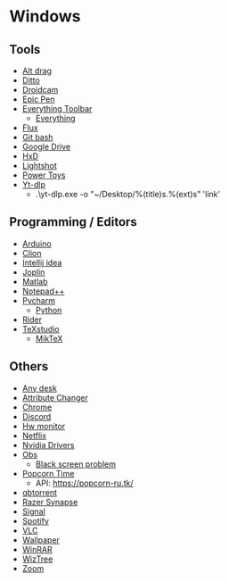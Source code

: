 # Windows

## Tools
- <a href="https://stefansundin.github.io/altdrag/">Alt drag</a> 
- <a href="https://ditto-cp.sourceforge.io/">Ditto</a>
- <a href="https://www.dev47apps.com/droidcam/windows/">Droidcam</a>
- <a href="https://epicpen.com/">Epic Pen</a>
- <a href="https://github.com/stnkl/EverythingToolbar/releases/">Everything Toolbar</a>
  - <a href="https://www.voidtools.com/downloads/">Everything</a>
- <a href="https://justgetflux.com/">Flux</a>
- <a href="https://git-scm.com/downloads">Git bash</a>
- <a href="https://dl.google.com/drive-file-stream/GoogleDriveSetup.exe">Google Drive</a>
- <a href="https://mh-nexus.de/en/hxd/">HxD</a>
- <a href="https://app.prntscr.com/build/setup-lightshot.exe">Lightshot</a>
- <a href="https://github.com/microsoft/PowerToys/releases">Power Toys</a>
- <a href="https://github.com/yt-dlp/yt-dlp#release-files">Yt-dlp</a>
  - .\yt-dlp.exe -o "~/Desktop/%(title)s.%(ext)s" 'link' 

## Programming / Editors 
- <a href="https://www.arduino.cc/en/software">Arduino</a> 
- <a href="https://www.jetbrains.com/clion/download/download-thanks.html?platform=windows">Clion</a>
- <a href="https://www.jetbrains.com/idea/download/download-thanks.html?platform=windows">Intellij idea</a>
- <a href="https://joplinapp.org/download//">Joplin</a>
- <a href="https://matlab.mathworks.com/">Matlab</a>
- <a href="https://notepad-plus-plus.org/downloads/">Notepad++</a>
- <a href="https://www.jetbrains.com/pycharm/download/download-thanks.html?platform=windows">Pycharm</a>
  - <a href="https://www.python.org/downloads/">Python</a>
- <a href="https://www.jetbrains.com/rider/download/download-thanks.html?platform=windows">Rider</a>
- <a href="https://www.texstudio.org/">TeXstudio</a>
  - <a href="https://miktex.org/download">MikTeX</a>

## Others
- <a href="https://anydesk.com/en/downloads/windows">Any desk</a>
- <a href="https://www.petges.lu/download/">Attribute Changer</a>
- <a href="https://www.google.com/chrome/">Chrome</a>
- <a href="https://discord.com/api/downloads/distributions/app/installers/latest?channel=stable&platform=win&arch=x86">Discord</a>
- <a href="https://www.cpuid.com/softwares/hwmonitor.html">Hw monitor</a>
- <a href="https://www.microsoft.com/en-us/p/netflix/9wzdncrfj3tj#activetab=pivot:overviewtab">Netflix</a>
- <a href="https://www.nvidia.com/download/driverResults.aspx/86510/">Nvidia Drivers</a>
- <a href="https://obsproject.com/">Obs</a>
  - <a href="https://obsproject.com/forum/threads/laptop-black-screen-when-capturing-read-here-first.5965/">Black screen problem</a>
- <a href="https://github.com/popcorn-official/popcorn-desktop/releases">Popcorn Time</a>
  - API: https://popcorn-ru.tk/
- <a href="https://www.qbittorrent.org/download.php">qbtorrent</a>
- <a href="https://www.razer.com/synapse-3">Razer Synapse</a>
- <a href="https://signal.org/en/download/windows/">Signal</a>
- <a href="https://www.spotify.com/us/download/windows/">Spotify</a>
- <a href="https://www.videolan.org/vlc/download-windows.html">VLC</a>
- <a href="https://www.reddit.com/r/wallpaper/top/?t=all">Wallpaper</a>
- <a href="https://www.win-rar.com/download.html?&L=0">WinRAR</a>
- <a href="https://diskanalyzer.com/download">WizTree</a>
- <a href="https://zoom.us/download">Zoom</a>
